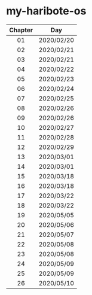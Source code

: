 # my-haribote-os

| Chapter   | Day        |
|:---------:|:----------:|
| 01        | 2020/02/20 |
| 02        | 2020/02/21 |
| 03        | 2020/02/21 |
| 04        | 2020/02/22 |
| 05        | 2020/02/23 |
| 06        | 2020/02/24 |
| 07        | 2020/02/25 |
| 08        | 2020/02/26 |
| 09        | 2020/02/26 |
| 10        | 2020/02/27 |
| 11        | 2020/02/28 |
| 12        | 2020/02/29 |
| 13        | 2020/03/01 |
| 14        | 2020/03/01 |
| 15        | 2020/03/18 |
| 16        | 2020/03/18 |
| 17        | 2020/03/22 |
| 18        | 2020/03/22 |
| 19        | 2020/05/05 |
| 20        | 2020/05/06 |
| 21        | 2020/05/07 |
| 22        | 2020/05/08 |
| 23        | 2020/05/08 |
| 24        | 2020/05/09 |
| 25        | 2020/05/09 |
| 26        | 2020/05/10 |

